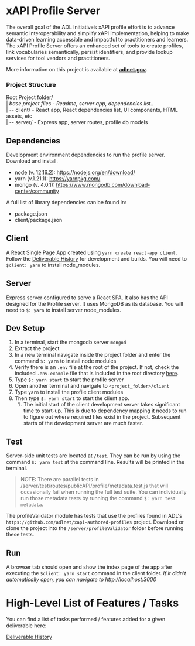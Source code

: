 # xAPI Profile Server
The overall goal of the ADL Initiative’s xAPI profile effort is to advance semantic interoperability and simplify xAPI implementation, helping to make data-driven learning accessible and impactful to practitioners and learners.  The xAPI Profile Server offers an enhanced set of tools to create profiles, link vocabularies semantically, persist identifiers, and provide lookup services for tool vendors and practitioners.

More information on this project is available at **[adlnet.gov](https://adlnet.gov/projects/xapi-profile-server/)**.

### Project Structure
Root Project folder/  
|  _base project files - Readme, server app, dependencies list.._  
| -- client/ - React app, React dependencies list, UI components, HTML assets, etc  
| -- server/ - Express app, server routes, profile db models

## Dependencies
Development environment dependencies to run the profile server. Download and install.

- node (v. 12.16.2): https://nodejs.org/en/download/
- yarn (v.1.21.1): https://yarnpkg.com/
- mongo (v. 4.0.1): https://www.mongodb.com/download-center/community

A full list of library dependencies can be found in: 
- package.json
- client/package.json

## Client
A React Single Page App created using `yarn create react-app client`. Follow the [Deliverable History](https://github.com/adlnet/profile-server/wiki/Deliverable-History) for development and builds. You will need to `$client: yarn` to install node_modules.

## Server
Express server configured to serve a React SPA. It also has the API designed for the Profile server. It uses MongoDB as its database. You will need to `$: yarn` to install server node_modules.

## Dev Setup
1. In a terminal, start the mongodb server `mongod`
1. Extract the project
1. In a new terminal navigate inside the project folder and enter the command `$: yarn` to install node modules
1. Verify there is an `.env` file at the root of the project. If not, check the included `.env.example` file that is included in the root directory [here](https://github.com/adlnet/profile-server/blob/main/.env.example).
1. Type `$: yarn start` to start the profile server
1. Open another terminal and navigate to `<project_folder>/client`
1. Type `yarn` to install the profile client modules
1. Then type `$: yarn start` to start the client app.
    1. The initial start of the client development server takes significant time to start-up. This is due to dependency mapping it needs to run to figure out where required files exist in the project. Subsequent starts of the development server are much faster.

## Test
Server-side unit tests are located at `/test`. They can be run by using the command `$: yarn test` at the command line. Results will be printed in the terminal.

> NOTE: There are parallel tests in /server/test/routes/publicAPI/profile/metadata.test.js that will occasionally fail when running the full test suite. You can individually run those metadata tests by running the command `$: yarn test metadata`. 

The profileValidator module has tests that use the profiles found in ADL's `https://github.com/adlnet/xapi-authored-profiles` project. Download or clone the project into the `/server/profileValidator` folder before running these tests.

## Run
A browser tab should open and show the index page of the app after executing the `$client: yarn start` command in the client folder. _If it didn't automatically open, you can navigate to http://localhost:3000_


# High-Level List of Features / Tasks
You can find a list of tasks performed / features added for a given deliverable here:

[Deliverable History](https://github.com/adlnet/profile-server/wiki/Deliverable-History)
